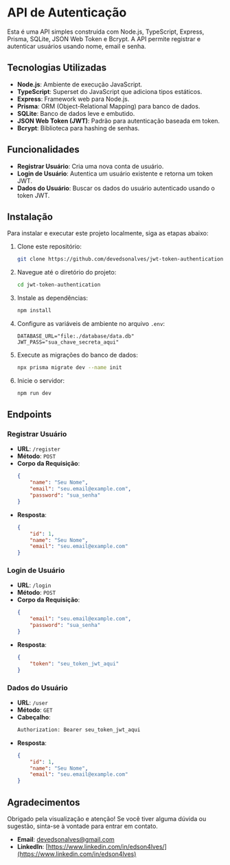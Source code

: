 # API de Autenticação

Esta é uma API simples construída com Node.js, TypeScript, Express, Prisma, SQLite, JSON Web Token e Bcrypt. A API permite registrar e autenticar usuários usando nome, email e senha.

## Tecnologias Utilizadas

- **Node.js**: Ambiente de execução JavaScript.
- **TypeScript**: Superset do JavaScript que adiciona tipos estáticos.
- **Express**: Framework web para Node.js.
- **Prisma**: ORM (Object-Relational Mapping) para banco de dados.
- **SQLite**: Banco de dados leve e embutido.
- **JSON Web Token (JWT)**: Padrão para autenticação baseada em token.
- **Bcrypt**: Biblioteca para hashing de senhas.

## Funcionalidades

- **Registrar Usuário**: Cria uma nova conta de usuário.
- **Login de Usuário**: Autentica um usuário existente e retorna um token JWT.
- **Dados do Usuário**: Buscar os dados do usuário autenticado usando o token JWT.

## Instalação

Para instalar e executar este projeto localmente, siga as etapas abaixo:

1. Clone este repositório:
    ```sh
    git clone https://github.com/devedsonalves/jwt-token-authentication.git
    ```

2. Navegue até o diretório do projeto:
    ```sh
    cd jwt-token-authentication
    ```

3. Instale as dependências:
    ```sh
    npm install
    ```

4. Configure as variáveis de ambiente no arquivo `.env`:
    ```env
    DATABASE_URL="file:./database/data.db"
    JWT_PASS="sua_chave_secreta_aqui"
    ```

5. Execute as migrações do banco de dados:
    ```sh
    npx prisma migrate dev --name init
    ```

6. Inicie o servidor:
    ```sh
    npm run dev
    ```

## Endpoints

### Registrar Usuário

- **URL**: `/register`
- **Método**: `POST`
- **Corpo da Requisição**:
    ```json
    {
        "name": "Seu Nome",
        "email": "seu.email@example.com",
        "password": "sua_senha"
    }
    ```
- **Resposta**:
    ```json
    {
        "id": 1,
        "name": "Seu Nome",
        "email": "seu.email@example.com"
    }
    ```

### Login de Usuário

- **URL**: `/login`
- **Método**: `POST`
- **Corpo da Requisição**:
    ```json
    {
        "email": "seu.email@example.com",
        "password": "sua_senha"
    }
    ```
- **Resposta**:
    ```json
    {
        "token": "seu_token_jwt_aqui"
    }
    ```

### Dados do Usuário

- **URL**: `/user`
- **Método**: `GET`
- **Cabeçalho**:
    ```sh
    Authorization: Bearer seu_token_jwt_aqui
    ```
- **Resposta**:
    ```json
    {
        "id": 1,
        "name": "Seu Nome",
        "email": "seu.email@example.com"
    }
    ```

## Agradecimentos

Obrigado pela visualização e atenção! Se você tiver alguma dúvida ou sugestão, sinta-se à vontade para entrar em contato.

- **Email**: [devedsonalves@gmail.com](mailto:devedsonalves@gmail.com)
- **LinkedIn**: [https://www.linkedin.com/in/edson4lves/](https://www.linkedin.com/in/edson4lves)